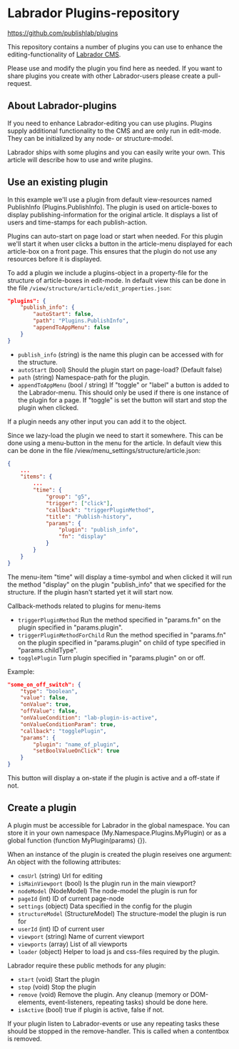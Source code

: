 # Labrador Plugins-repository

https://github.com/publishlab/plugins

This repository contains a number of plugins you can use to enhance the editing-functionality of [Labrador CMS](http://publishlab.com).

Please use and modify the plugin you find here as needed. If you want to share plugins you create with other Labrador-users please create a pull-request.

## About Labrador-plugins
If you need to enhance Labrador-editing you can use plugins. Plugins supply additional functionality to the CMS and are only run in edit-mode. They can be initialized by any node- or structure-model. 

Labrador ships with some plugins and you can easily write your own. This article will describe how to use and write plugins. 

## Use an existing plugin
In this example we'll use a plugin from default view-resources named PublishInfo (Plugins.PublishInfo). The plugin is used on article-boxes to display publishing-information for the original article. It displays a list of users and time-stamps for each publish-action. 

Plugins can auto-start on page load or start when needed. For this plugin we'll start it when user clicks a button in the article-menu displayed for each article-box on a front page. This ensures that the plugin do not use any resources before it is displayed. 

To add a plugin we include a plugins-object in a property-file for the structure of article-boxes in edit-mode. In default view this can be done in the file `/view/structure/article/edit_properties.json`:

```json
"plugins": {
    "publish_info": {
        "autoStart": false,
        "path": "Plugins.PublishInfo",
        "appendToAppMenu": false
    }
}
```

- `publish_info` (string) is the name this plugin can be accessed with for the structure. 
- `autoStart` (bool) Should the plugin start on page-load? (Default false)
- `path` (string) Namespace-path for the plugin. 
- `appendToAppMenu` (bool / string) If "toggle" or "label" a button is added to the Labrador-menu. This should only be used if there is one instance of the plugin for a page. If "toggle" is set the button will start and stop the plugin when clicked. 

If a plugin needs any other input you can add it to the object. 

Since we lazy-load the plugin we need to start it somewhere. This can be done using a menu-button in the menu for the article. In default view this can be done in the file /view/menu_settings/structure/article.json: 
```json
{
    ...
    "items": {
        ...
        "time": {
            "group": "g5",
            "trigger": ["click"],
            "callback": "triggerPluginMethod",
            "title": "Publish-history",
            "params": {
                "plugin": "publish_info",
                "fn": "display"
            }
        }
    }
}
```

The menu-item "time" will display a time-symbol and when clicked it will run the method "display" on the plugin "publish_info" that we specified for the structure. If the plugin hasn't started yet it will start now. 

Callback-methods related to plugins for menu-items

- `triggerPluginMethod` Run the method specified in "params.fn" on the plugin specified in "params.plugin". 
- `triggerPluginMethodForChild` Run the method specified in "params.fn" on the plugin specified in "params.plugin" on child of type specified in "params.childType". 
- `togglePlugin` Turn plugin specified in "params.plugin" on or off. 

Example: 
```json
"some_on_off_switch": {
    "type": "boolean",
    "value": false,
    "onValue": true,
    "offValue": false,
    "onValueCondition": "lab-plugin-is-active",
    "onValueConditionParam": true,
    "callback": "togglePlugin",
    "params": {
        "plugin": "name_of_plugin",
        "setBoolValueOnClick": true
    }
}
```
This button will display a on-state if the plugin is active and a off-state if not. 

## Create a plugin
A plugin must be accessible for Labrador in the global namespace. You can store it in your own namespace (My.Namespace.Plugins.MyPlugin) or as a global function (function MyPlugin(params) {}). 

When an instance of the plugin is created the plugin reseives one argument: An object with the following attributes: 
- `cmsUrl` (string) Url for editing 
- `isMainViewport` (bool) Is the plugin run in the main viewport? 
- `nodeModel` (NodeModel) The node-model the plugin is run for 
- `pageId` (int) ID of current page-node 
- `settings` (object) Data specified in the config for the plugin 
- `structureModel` (StructureModel) The structure-model the plugin is run for 
- `userId` (int) ID of current user 
- `viewport` (string) Name of current viewport 
- `viewports` (array) List of all viewports 
- `loader` (object) Helper to load js and css-files required by the plugin.

Labrador require these public methods for any plugin: 
- `start` (void) Start the plugin 
- `stop` (void) Stop the plugin 
- `remove` (void) Remove the plugin. Any cleanup (memory or DOM-elements, event-listeners, repeating tasks) should be done here. 
- `isActive` (bool) true if plugin is active, false if not. 

If your plugin listen to Labrador-events or use any repeating tasks these should be stopped in the remove-handler. This is called when a contentbox is removed.
